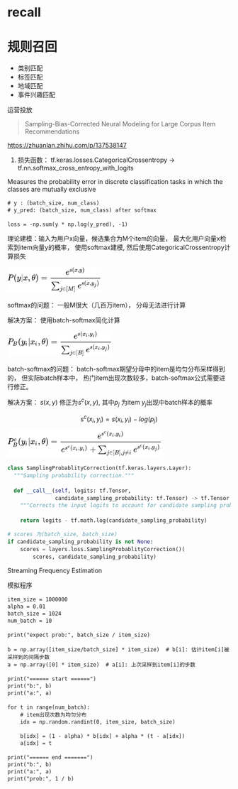 

# recall

# 规则召回
- 类别匹配
- 标签匹配
- 地域匹配
- 事件兴趣匹配

运营投放



> Sampling-Bias-Corrected Neural Modeling for Large Corpus Item Recommendations

https://zhuanlan.zhihu.com/p/137538147

1.  损失函数： tf.keras.losses.CategoricalCrossentropy -> tf.nn.softmax_cross_entropy_with_logits

Measures the probability error in discrete classification tasks in which the classes are mutually exclusive

```
# y : (batch_size, num_class)
# y_pred: (batch_size, num_class) after softmax

loss = -np.sum(y * np.log(y_pred), -1)
```


理论建模：输入为用户x向量，候选集合为M个item的向量， 最大化用户向量x检索到item向量y的概率， 使用softmax建模, 然后使用CategoricalCrossentropy计算损失

![](media/softmax.png)

softmax的问题： 一般M很大（几百万item）， 分母无法进行计算

解决方案： 使用batch-softmax简化计算

![](media/batch-softmax.png)


batch-softmax的问题： batch-softmax期望分母中的item是均匀分布采样得到的， 但实际batch样本中， 热门item出现次数较多，batch-softmax公式需要进行修正。

解决方案： $s(x, y)$ 修正为$s^c(x, y)$, 其中$p_j$ 为item $y_j$出现中batch样本的概率

$$ s^c(x_i, y_i) = s(x_i, y_i) - log(p_j)$$


![](media/batch-softmax-calibration.png)





```python
class SamplingProbablityCorrection(tf.keras.layers.Layer):
  """Sampling probability correction."""

  def __call__(self, logits: tf.Tensor,
               candidate_sampling_probability: tf.Tensor) -> tf.Tensor:
    """Corrects the input logits to account for candidate sampling probability."""

    return logits - tf.math.log(candidate_sampling_probability)
```

```python
# scores 为(batch_size, batch_size)
if candidate_sampling_probability is not None:
    scores = layers.loss.SamplingProbablityCorrection()(
        scores, candidate_sampling_probability)
```


Streaming Frequency Estimation

模拟程序
```
item_size = 1000000
alpha = 0.01
batch_size = 1024
num_batch = 10

print("expect prob:", batch_size / item_size)

b = np.array([item_size/batch_size] * item_size)  # b[i]: 估计item[i]被采样到的间隔步数
a = np.array([0] * item_size)  # a[i]: 上次采样到item[i]的步数

print("====== start ======")
print("b:", b)
print("a:", a)

for t in range(num_batch):
    # item出现次数为均匀分布
    idx = np.random.randint(0, item_size, batch_size)
    
    b[idx] = (1 - alpha) * b[idx] + alpha * (t - a[idx])
    a[idx] = t
    
print("====== end =======")
print("b:", b)
print("a:", a)
print("prob:", 1 / b)
```